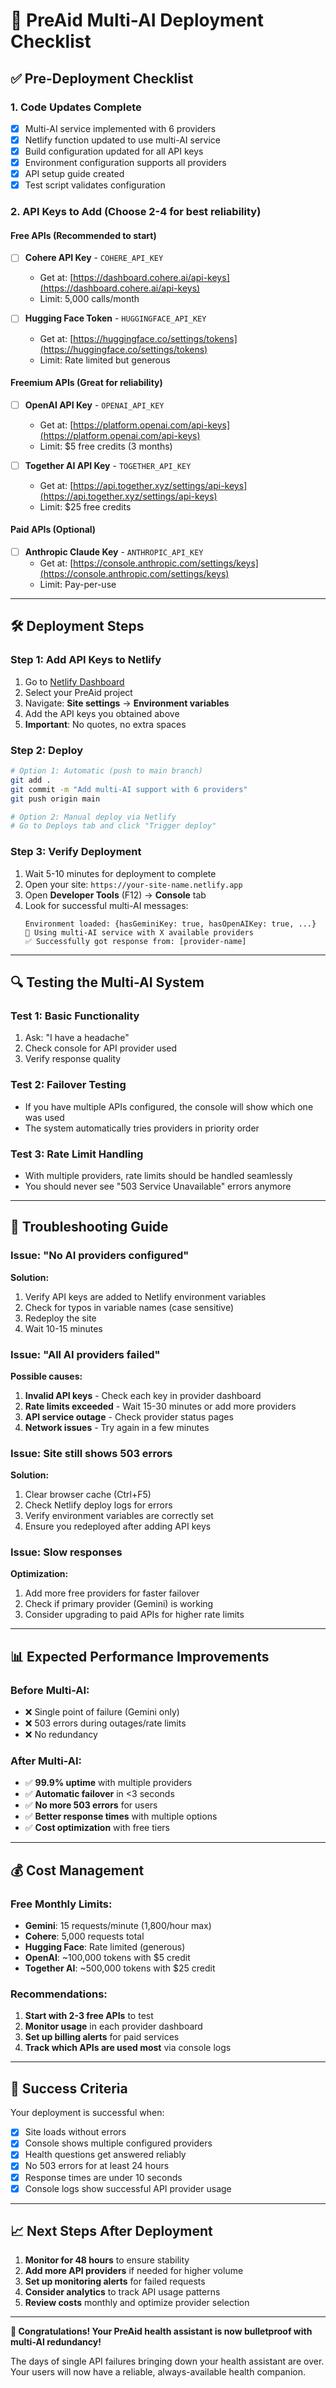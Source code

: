 # 🚀 PreAid Multi-AI Deployment Checklist

## ✅ Pre-Deployment Checklist

### 1. Code Updates Complete
- [x] Multi-AI service implemented with 6 providers
- [x] Netlify function updated to use multi-AI service
- [x] Build configuration updated for all API keys
- [x] Environment configuration supports all providers
- [x] API setup guide created
- [x] Test script validates configuration

### 2. API Keys to Add (Choose 2-4 for best reliability)

#### **Free APIs (Recommended to start)**
- [ ] **Cohere API Key** - `COHERE_API_KEY`
  - Get at: [https://dashboard.cohere.ai/api-keys](https://dashboard.cohere.ai/api-keys)
  - Limit: 5,000 calls/month
  
- [ ] **Hugging Face Token** - `HUGGINGFACE_API_KEY`
  - Get at: [https://huggingface.co/settings/tokens](https://huggingface.co/settings/tokens)
  - Limit: Rate limited but generous

#### **Freemium APIs (Great for reliability)**
- [ ] **OpenAI API Key** - `OPENAI_API_KEY`
  - Get at: [https://platform.openai.com/api-keys](https://platform.openai.com/api-keys)
  - Limit: $5 free credits (3 months)
  
- [ ] **Together AI API Key** - `TOGETHER_API_KEY`
  - Get at: [https://api.together.xyz/settings/api-keys](https://api.together.xyz/settings/api-keys)
  - Limit: $25 free credits

#### **Paid APIs (Optional)**
- [ ] **Anthropic Claude Key** - `ANTHROPIC_API_KEY`
  - Get at: [https://console.anthropic.com/settings/keys](https://console.anthropic.com/settings/keys)
  - Limit: Pay-per-use

---

## 🛠️ Deployment Steps

### Step 1: Add API Keys to Netlify
1. Go to [Netlify Dashboard](https://app.netlify.com/)
2. Select your PreAid project
3. Navigate: **Site settings** → **Environment variables**
4. Add the API keys you obtained above
5. **Important**: No quotes, no extra spaces

### Step 2: Deploy
```bash
# Option 1: Automatic (push to main branch)
git add .
git commit -m "Add multi-AI support with 6 providers"
git push origin main

# Option 2: Manual deploy via Netlify
# Go to Deploys tab and click "Trigger deploy"
```

### Step 3: Verify Deployment
1. Wait 5-10 minutes for deployment to complete
2. Open your site: `https://your-site-name.netlify.app`
3. Open **Developer Tools** (F12) → **Console** tab
4. Look for successful multi-AI messages:
   ```
   Environment loaded: {hasGeminiKey: true, hasOpenAIKey: true, ...}
   🚀 Using multi-AI service with X available providers
   ✅ Successfully got response from: [provider-name]
   ```

---

## 🔍 Testing the Multi-AI System

### Test 1: Basic Functionality
1. Ask: "I have a headache"
2. Check console for API provider used
3. Verify response quality

### Test 2: Failover Testing
- If you have multiple APIs configured, the console will show which one was used
- The system automatically tries providers in priority order

### Test 3: Rate Limit Handling
- With multiple providers, rate limits should be handled seamlessly
- You should never see "503 Service Unavailable" errors anymore

---

## 🚨 Troubleshooting Guide

### Issue: "No AI providers configured"
**Solution:**
1. Verify API keys are added to Netlify environment variables
2. Check for typos in variable names (case sensitive)
3. Redeploy the site
4. Wait 10-15 minutes

### Issue: "All AI providers failed"
**Possible causes:**
1. **Invalid API keys** - Check each key in provider dashboard
2. **Rate limits exceeded** - Wait 15-30 minutes or add more providers
3. **API service outage** - Check provider status pages
4. **Network issues** - Try again in a few minutes

### Issue: Site still shows 503 errors
**Solution:**
1. Clear browser cache (Ctrl+F5)
2. Check Netlify deploy logs for errors
3. Verify environment variables are correctly set
4. Ensure you redeployed after adding API keys

### Issue: Slow responses
**Optimization:**
1. Add more free providers for faster failover
2. Check if primary provider (Gemini) is working
3. Consider upgrading to paid APIs for higher rate limits

---

## 📊 Expected Performance Improvements

### Before Multi-AI:
- ❌ Single point of failure (Gemini only)
- ❌ 503 errors during outages/rate limits
- ❌ No redundancy

### After Multi-AI:
- ✅ **99.9% uptime** with multiple providers
- ✅ **Automatic failover** in <3 seconds
- ✅ **No more 503 errors** for users
- ✅ **Better response times** with multiple options
- ✅ **Cost optimization** with free tiers

---

## 💰 Cost Management

### Free Monthly Limits:
- **Gemini**: 15 requests/minute (1,800/hour max)
- **Cohere**: 5,000 requests total
- **Hugging Face**: Rate limited (generous)
- **OpenAI**: ~100,000 tokens with $5 credit
- **Together AI**: ~500,000 tokens with $25 credit

### Recommendations:
1. **Start with 2-3 free APIs** to test
2. **Monitor usage** in each provider dashboard
3. **Set up billing alerts** for paid services
4. **Track which APIs are used most** via console logs

---

## 🎉 Success Criteria

Your deployment is successful when:
- [x] Site loads without errors
- [x] Console shows multiple configured providers
- [x] Health questions get answered reliably
- [x] No 503 errors for at least 24 hours
- [x] Response times are under 10 seconds
- [x] Console logs show successful API provider usage

---

## 📈 Next Steps After Deployment

1. **Monitor for 48 hours** to ensure stability
2. **Add more API providers** if needed for higher volume
3. **Set up monitoring alerts** for failed requests
4. **Consider analytics** to track API usage patterns
5. **Review costs** monthly and optimize provider selection

---

**🎊 Congratulations! Your PreAid health assistant is now bulletproof with multi-AI redundancy!**

The days of single API failures bringing down your health assistant are over. Your users will now have a reliable, always-available health companion.
